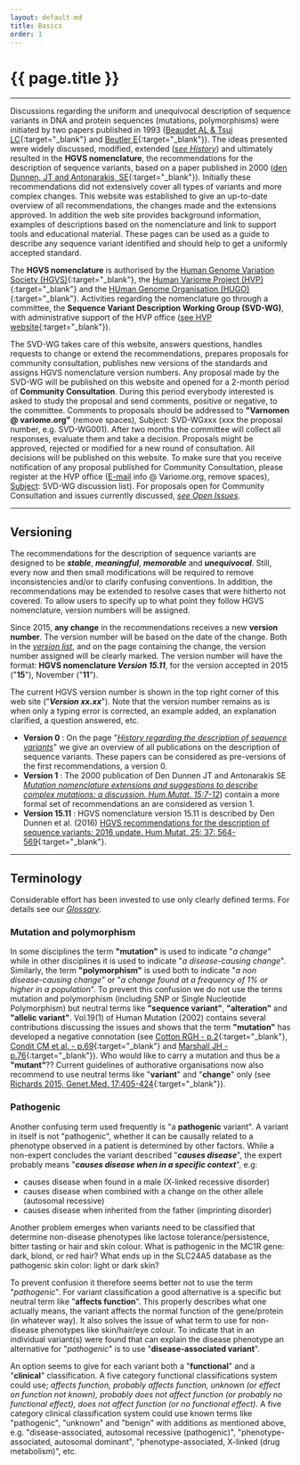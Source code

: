 ```yaml
---
layout: default-md
title: Basics
order: 1
---
```


# {{ page.title }}

* * * 

Discussions regarding the uniform and unequivocal description of sequence variants in DNA and protein sequences (mutations, polymorphisms) were initiated by two papers published in 1993 ([Beaudet AL & Tsui LC](http://onlinelibrary.wiley.com/doi/10.1002/humu.1380020402/abstract){:target="\_blank"} and [Beutler E](http://www.ncbi.nlm.nih.gov/pmc/articles/PMC1682427/pdf/ajhg00054-0240.pdf){:target="\_blank"}). The ideas presented were widely discussed, modified, extended ([_see History_](/history)) and ultimately resulted in the **HGVS nomenclature**, the recommendations for the description of sequence variants, based on a paper published in 2000 ([den Dunnen, JT and Antonarakis, SE](http://www3.interscience.wiley.com/cgi-bin/fulltext/68503056/PDFSTART){:target="\_blank"}). Initially these recommendations did not extensively cover all types of variants and more complex changes. This website was established to give an up-to-date overview of all recommendations, the changes made and the extensions approved. In addition the web site provides background information, examples of descriptions based on the nomenclature and link to support tools and educational material. These pages can be used as a guide to describe any sequence variant identified and should help to get a uniformly accepted standard.

The **HGVS nomenclature** is authorised by the [Human Genome Variation Society (HGVS)](http://www.hgvs.org){:target="\_blank"}, the [Human Variome Project (HVP)](http://www.humanvariomeproject.org){:target="\_blank"} and the [HUman Genome Organisation (HUGO)](http://www.hugo-international.org){:target="\_blank"}. Activities regarding the nomenclature go through a committee, the **Sequence Variant Description Working Group (SVD-WG)**, with administrative support of the HVP office ([see HVP website](http://www.humanvariomeproject.org/sdp/wg04-sequence-variant-description-committee.html){:target="\_blank"}).

The SVD-WG takes care of this website, answers questions, handles requests to change or extend the recommendations, prepares proposals for community consultation, publishes new versions of the standards and assigns HGVS nomenclature version numbers. Any proposal made by the SVD-WG will be published on this website and opened for a 2-month period of **Community Consultation**. During this period everybody interested is asked to study the proposal and send comments, positive or negative, to the committee. Comments to proposals should be addressed to **"Varnomen @ variome.org"** (remove spaces), Subject: SVD-WGxxx (xxx the proposal number, e.g. SVD-WG001). After two months the committee will collect all responses, evaluate them and take a decision. Proposals might be approved, rejected or modified for a new round of consultation. All decisions will be published on this website. To make sure that you receive notification of any proposal published for Community Consultation, please register at the HVP office (<u>E-mail</u> info @ Variome.org, remove spaces), <u>Subject</u>: SVD-WG discussion list). For proposals open for Community Consultation and issues currently discussed, [_see Open Issues_](/recommendations/open-issues/).

* * *

## Versioning

The recommendations for the description of sequence variants are designed to be _**stable**_, _**meaningful**_, _**memorable**_ and _**unequivocal**_. Still, every now and then small modifications will be required to remove inconsistencies and/or to clarify confusing conventions. In addition, the recommendations may be extended to resolve cases that were hitherto not covered. To allow users to specify up to what point they follow HGVS nomenclature, version numbers will be assigned.

Since 2015, **any change** in the recommendations receives a new **version number**. The version number will be based on the date of the change. Both in the [_version list_](/versioning/), and on the page containing the change, the version number assigned will be clearly marked. The version number will have the format: **HGVS nomenclature _Version 15.11_**, for the version accepted in 2015 ("**15**"), November ("**11**").

The current HGVS version number is shown in the top right corner of this web site ("_**Version xx.xx**_"). Note that the version number remains as is when only a typing error is corrected, an example added, an explanation clarified, a question answered, etc.

*	**Version 0**
	:	On the page "[_History regarding the description of sequence variants_](/history/)" we give an overview of all publications on the description of sequence variants. These papers can be considered as pre-versions of the first recommendations, a version 0.
*	**Version 1**
	:	The 2000 publication of Den Dunnen JT and Antonarakis SE [_Mutation nomenclature extensions and suggestions to describe complex mutations: a discussion. Hum.Mutat. 15:7-12_](http://www3.interscience.wiley.com/cgi-bin/fulltext/68503056/PDFSTART)) contain a more formal set of recommendations an are considered as version 1.
*	**Version 15.11**
	:	HGVS nomenclature version 15.11 is described by Den Dunnen et al. (2016) [HGVS recommendations for the description of sequence variants: 2016 update. Hum.Mutat. 25: 37: 564-569](http://onlinelibrary.wiley.com/doi/10.1002/humu.22981/pdf){:target="\_blank"}.

* * *

## Terminology 

Considerable effort has been invested to use only clearly defined terms. For details see our [_Glossary_](/bg-material/glossary/).

### Mutation and polymorphism

In some disciplines the term **"mutation"** is used to indicate "_a change_" while in other disciplines it is used to indicate "_a disease-causing change_". Similarly, the term **"polymorphism"** is used both to indicate "_a non disease-causing change_" or "_a change found at a frequency of 1% or higher in a population_". To prevent this confusion we do not use the terms mutation and polymorphism (including SNP or Single Nucleotide Polymorphism) but neutral terms like **"sequence variant"**, **"alteration"** and **"allelic variant"**. Vol.19(1) of Human Mutation (2002) contains several contributions discussing the issues and shows that the term **"mutation"** has developed a negative connotation (see [Cotton RGH - p.2](http://onlinelibrary.wiley.com/doi/10.1002/humu.10029/pdf){:target="\_blank"}, [Condit CM et al. - p.69](http://onlinelibrary.wiley.com/doi/10.1002/humu.10023/pdf){:target="\_blank"} and [Marshall JH - p.76](http://onlinelibrary.wiley.com/doi/10.1002/humu.10021/pdf){:target="\_blank"}). Who would like to carry a mutation and thus be a **"mutant"**??  Current guidelines of authorative organisations now also recommend to use neutral terms like "**variant**" and "**change**" only (see [Richards 2015, Genet.Med. 17:405-424](http://www.nature.com/gim/journal/v17/n5/pdf/gim201530a.pdf){:target="\_blank"}).

### Pathogenic

Another confusing term used frequently is "a **pathogenic** variant". A variant in itself is not "pathogenic", whether it can be causally related to a phenotype observed in a patient is determined by other factors. While a non-expert concludes the variant described "_**causes disease**_", the expert probably means "_**causes disease when in a specific context**_", e.g:

*   causes disease when found in a male (X-linked recessive disorder)
*   causes disease when combined with a change on the other allele (autosomal recessive)
*   causes disease when inherited from the father (imprinting disorder)

Another problem emerges when variants need to be classified that determine non-disease phenotypes like lactose tolerance/persistence, bitter tasting or hair and skin colour. What is pathogenic in the MC1R gene: dark, blond, or red hair?  What ends up in the SLC24A5 database as the pathogenic skin color: light or dark skin?

To prevent confusion it therefore seems better not to use the term "_pathogenic_". For variant classification a good alternative is a specific but neutral term like "**affects function**". This properly describes what one actually means, the variant affects the normal function of the gene/protein (in whatever way). It also solves the issue of what term to use for non-disease phenotypes like skin/hair/eye colour. To indicate that in an individual variant(s) were found that can explain the disease phenotype an alternative for "_pathogenic_" is to use "**disease-associated variant**".

An option seems to give for each variant both a "**functional**" and a "**clinical**" classification. A five category functional classifications system could use; _affects function,  probably affects function,  unknown (or effect on function not known),  probably does not affect function (or probably no functional effect),  does not affect function (or no functional effect)_. A five category clinical classification system could use known terms like "pathogenic", "unknown" and "benign" with additions as mentioned above, e.g. "disease-associated, autosomal recessive (pathogenic)", "phenotype-associated, autosomal dominant", "phenotype-associated, X-linked (drug metabolism)", etc.
